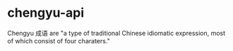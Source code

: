 # chengyu-api

Chengyu 成语 are "a type of traditional Chinese idiomatic expression, most
of which consist of four charaters."
